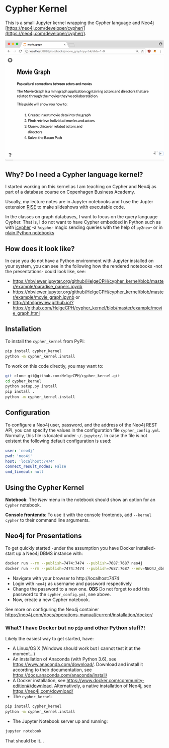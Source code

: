 # Cypher Kernel

This is a small Jupyter kernel wrapping the Cypher language and Neo4j [https://neo4j.com/developer/cypher/](https://neo4j.com/developer/cypher/).

![](docs/what_is_this.gif)


## Why? Do I need a Cypher language kernel?

I started working on this kernel as I am teaching on Cypher and Neo4j as part of a database course on Copenhagen Business Academy.

Usually, my lecture notes are in Jupyter notebooks and I use the Jupter extension [RISE](https://github.com/damianavila/RISE) to make slideshows with executable code.

In the classes on graph databases, I want to focus on the query language Cypher. That is, I do not want to have Cypher embedded in Python such as with [icypher](https://github.com/lebedov/icypher) -a `%cypher` magic sending queries with the help of `py2neo`- or in [plain Python notebooks](https://nicolewhite.github.io/neo4j-jupyter/hello-world.html)


## How does it look like?

In case you do not have a Python environment with Jupyter installed on your system, you can see in the following how the rendered notebooks -not the presentations- could look like, see:

  * https://nbviewer.jupyter.org/github/HelgeCPH/cypher_kernel/blob/master/example/paradise_papers.ipynb
  * https://nbviewer.jupyter.org/github/HelgeCPH/cypher_kernel/blob/master/example/movie_graph.ipynb or
  * http://htmlpreview.github.io/?https://github.com/HelgeCPH/cypher_kernel/blob/master/example/movie_graph.html 



## Installation

To install the `cypher_kernel` from PyPi:

```bash
pip install cypher_kernel
python -m cypher_kernel.install
```

To work on this code directly, you may want to:

```bash
git clone git@github.com:HelgeCPH/cypher_kernel.git
cd cypher_kernel
python setup.py install
pip install .
python -m cypher_kernel.install
```

## Configuration

To configure a Neo4j user, password, and the address of the Neo4j REST API, you can specify the values in the configuration file `cypher_config.yml`. Normally, this file is located under `~/.jupyter/`. In case the file is not existent the following default configuration is used:

```yaml
user: 'neo4j'
pwd: 'neo4j'
host: 'localhost:7474'
connect_result_nodes: False
cmd_timeout: null
```


## Using the Cypher Kernel

**Notebook**: The *New* menu in the notebook should show an option for an `Cypher` notebook.

**Console frontends**: To use it with the console frontends, add `--kernel cypher` to their command line arguments.



## Neo4j for Presentations


To get quickly started -under the assumption you have Docker installed- start up a Neo4j DBMS instance with: 

```bash
docker run --rm --publish=7474:7474 --publish=7687:7687 neo4j
docker run --rm --publish=7474:7474 --publish=7687:7687 --env=NEO4J_dbms_memory_pagecache_size=4G neo4j
```

  * Navigate with your browser to http://localhost:7474
  * Login with `neo4j` as username and password respectively
  * Change the password to a new one. **OBS** Do not forget to add this password to the `cypher_config.yml`, see above.
  * Now, create a new Cypher notebook.

See more on configuring the Neo4j container https://neo4j.com/docs/operations-manual/current/installation/docker/


### What? I have Docker but no `pip` and other Python stuff?!

Likely the easiest way to get started, have:

  * A Linux/OS X (Windows should work but I cannot test it at the moment...)
  * An installation of Anaconda (with Python 3.6), see https://www.anaconda.com/download/. Download and install it according to their documentation, see https://docs.anaconda.com/anaconda/install/
  * A Docker installation, see https://www.docker.com/community-edition#/download. Alternatively, a native installation of Neo4j, see https://neo4j.com/download/
  * The `cypher_kernel`:
  ```bash
  pip install cypher_kernel
  python -m cypher_kernel.install
  ```
  * The Jupyter Notebook server up and running:
  ```bash
  jupyter notebook
  ```

That should be it...


